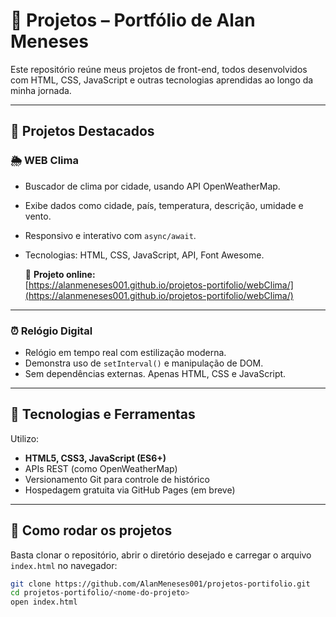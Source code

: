 # 📁 Projetos – Portfólio de Alan Meneses

Este repositório reúne meus projetos de front-end, todos desenvolvidos com HTML, CSS, JavaScript e outras tecnologias aprendidas ao longo da minha jornada.

---

## 🚀 Projetos Destacados

### 🌦️ WEB Clima
- Buscador de clima por cidade, usando API OpenWeatherMap.
- Exibe dados como cidade, país, temperatura, descrição, umidade e vento.
- Responsivo e interativo com `async/await`.
- Tecnologias: HTML, CSS, JavaScript, API, Font Awesome.

  🚀 **Projeto online:**  
[https://alanmeneses001.github.io/projetos-portifolio/webClima/](https://alanmeneses001.github.io/projetos-portifolio/webClima/)

---
### ⏰ Relógio Digital
- Relógio em tempo real com estilização moderna.
- Demonstra uso de `setInterval()` e manipulação de DOM.
- Sem dependências externas. Apenas HTML, CSS e JavaScript.

---

## 🧩 Tecnologias e Ferramentas

Utilizo:
- **HTML5, CSS3, JavaScript (ES6+)**
- APIs REST (como OpenWeatherMap)
- Versionamento Git para controle de histórico
- Hospedagem gratuita via GitHub Pages (em breve)

---

## 🧭 Como rodar os projetos

Basta clonar o repositório, abrir o diretório desejado e carregar o arquivo `index.html` no navegador:

```bash
git clone https://github.com/AlanMeneses001/projetos-portifolio.git
cd projetos-portifolio/<nome-do-projeto>
open index.html
